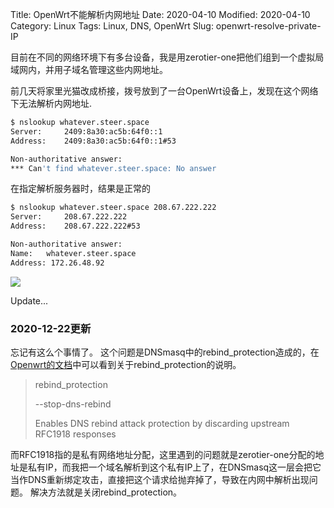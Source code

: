 Title: OpenWrt不能解析内网地址
Date: 2020-04-10
Modified: 2020-04-10
Category: Linux
Tags: Linux, DNS, OpenWrt
Slug: openwrt-resolve-private-IP

目前在不同的网络环境下有多台设备，我是用zerotier-one把他们组到一个虚拟局域网内，并用子域名管理这些内网地址。

前几天将家里光猫改成桥接，拨号放到了一台OpenWrt设备上，发现在这个网络下无法解析内网地址.

```bash
$ nslookup whatever.steer.space
Server:		2409:8a30:ac5b:64f0::1
Address:	2409:8a30:ac5b:64f0::1#53

Non-authoritative answer:
*** Can't find whatever.steer.space: No answer
```

在指定解析服务器时，结果是正常的

```bash
$ nslookup whatever.steer.space 208.67.222.222
Server:		208.67.222.222
Address:	208.67.222.222#53

Non-authoritative answer:
Name:	whatever.steer.space
Address: 172.26.48.92
```



<img src="{static}/images/what.jfif" style="max-width: 80%">



Update...

### 2020-12-22更新
忘记有这么个事情了。
这个问题是DNSmasq中的rebind_protection造成的，在[Openwrt的文档](https://openwrt.org/docs/guide-user/base-system/dhcp)中可以看到关于rebind_protection的说明。
> rebind_protection
> 
> --stop-dns-rebind
> 
> Enables DNS rebind attack protection by discarding upstream RFC1918 responses

而RFC1918指的是私有网络地址分配，这里遇到的问题就是zerotier-one分配的地址是私有IP，而我把一个域名解析到这个私有IP上了，在DNSmasq这一层会把它当作DNS重新绑定攻击，直接把这个请求给抛弃掉了，导致在内网中解析出现问题。
解决方法就是关闭rebind_protection。

